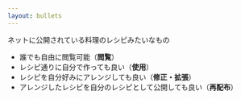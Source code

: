 ```yaml
---
layout: bullets
---
```


ネットに公開されている料理のレシピみたいなもの

- 誰でも自由に閲覧可能（<b>閲覧</b>）
- レシピ通りに自分で作っても良い（<b>使用</b>）
- レシピを自分好みにアレンジしても良い（<b>修正・拡張</b>）
- アレンジしたレシピを自分のレシピとして公開しても良い（<b>再配布</b>）